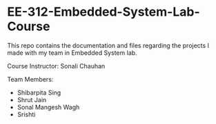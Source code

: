 # EE-312-Embedded-System-Lab-Course
This repo contains the documentation and files regarding the projects I made with my team in Embedded System lab.

Course Instructor: Sonali Chauhan

Team Members:
- Shibarpita Sing
- Shrut Jain
- Sonal Mangesh Wagh
- Srishti
